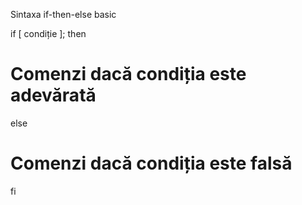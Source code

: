 Sintaxa if-then-else basic

if [ condiție ]; then 
# Comenzi dacă condiția este adevărată 
else 
# Comenzi dacă condiția este falsă 
fi
